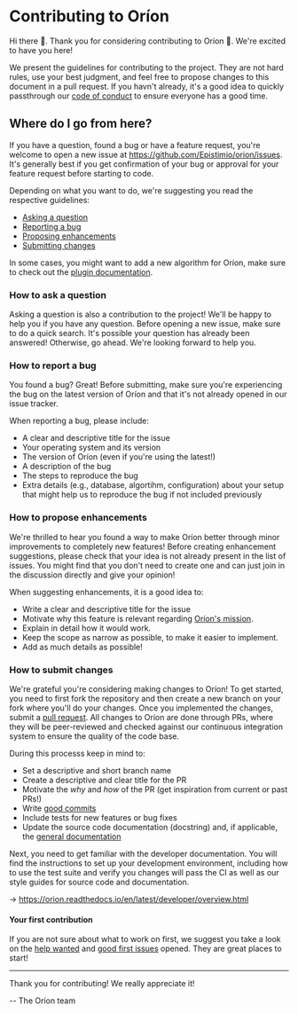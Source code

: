 # Contributing to Oríon
Hi there 👋. Thank you for considering contributing to Oríon 🎉. We're excited to have you here!

We present the guidelines for contributing to the project. They are not hard rules, use your best judgment, and feel free to propose changes to this document in a pull request. If you havn't already, it's a good idea to quickly passthrough our [code of conduct](https://github.com/Epistimio/orion/blob/master/CODE_OF_CONDUCT.md) to ensure everyone has a good time.

## Where do I go from here?
If you have a question, found a bug or have a feature request, you're welcome to open a new issue at https://github.com/Epistimio/orion/issues. It's generally best if you get confirmation of your bug or approval for your feature request before starting to code.

Depending on what you want to do, we're suggesting you read the respective guidelines:
- [Asking a question](###how-to-ask-a-question)
- [Reporting a bug](###how-to-report-a-bug)
- [Proposing enhancements](###how-to-propose-enhancements)
- [Submitting changes](###how-to-submit-changes)

In some cases, you might want to add a new algorithm for Oríon, make sure to check out the [plugin documentation](https://orion.readthedocs.io/en/latest/plugins/base.html).

### How to ask a question
Asking a question is also a contribution to the project! We'll be happy to help you if you have any question. Before opening a new issue, make sure to do a quick search. It's possible your question has already been answered! Otherwise, go ahead. We're looking forward to help you.

### How to report a bug
You found a bug? Great! Before submitting, make sure you're experiencing the bug on the latest version of Oríon and that it's not already opened in our issue tracker.

When reporting a bug, please include: 
- A clear and descriptive title for the issue
- Your operating system and its version
- The version of Oríon (even if you're using the latest!)
- A description of the bug
- The steps to reproduce the bug
- Extra details (e.g., database, algortihm, configuration) about your setup that might help us to reproduce the bug if not included previously

### How to propose enhancements
We're thrilled to hear you found a way to make Oríon better through minor improvements to completely new features! 
Before creating enhancement suggestions, please check that your idea is not already present in the list of issues. You might find that you don't need to create one and can just join in the discussion directly and give your opinion!

When suggesting enhancements, it is a good idea to:
- Write a clear and descriptive title for the issue
- Motivate why this feature is relevant regarding [Oríon's mission](https://github.com/Epistimio/orion).
- Explain in detail how it would work.
- Keep the scope as narrow as possible, to make it easier to implement.
- Add as much details as possible!

### How to submit changes
We're grateful you're considering making changes to Oríon! To get started, you need to first fork the repository and then create a new branch on your fork where you'll do your changes. Once you implemented the changes, submit a [pull request](https://help.github.com/en/github/collaborating-with-issues-and-pull-requests/about-pull-requests>). All changes to Oríon are done through PRs, where they will be peer-reviewed and checked against our continuous integration system to ensure the quality of the code base.

During this processs keep in mind to:
- Set a descriptive and short branch name
- Create a descriptive and clear title for the PR
- Motivate the *why* and *how* of the PR (get inspiration from current or past PRs!)
- Write [good commits](https://chris.beams.io/posts/git-commit/)
- Include tests for new features or bug fixes
- Update the source code documentation (docstring) and, if applicable, the [general documentation](https://orion.readthedocs.io/en/latest/index.html)

Next, you need to get familiar with the developer documentation. You will find the instructions to set up your development environment, including how to use the test suite and verify you changes will pass the CI as well as our style guides for source code and documentation.

-> https://orion.readthedocs.io/en/latest/developer/overview.html

#### Your first contribution
If you are not sure about what to work on first, we suggest you take a look on the [help wanted](https://github.com/Epistimio/orion/labels/help%20wanted) and [good first issues](https://github.com/Epistimio/orion/labels/good%20first%20issue) opened. They are great places to start!

---
Thank you for contributing! We really appreciate it!

-- The Oríon team
